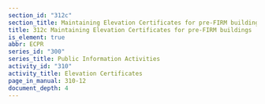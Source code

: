 ```yaml
---
section_id: "312c"
section_title: Maintaining Elevation Certificates for pre-FIRM buildings
title: 312c Maintaining Elevation Certificates for pre-FIRM buildings
is_element: true
abbr: ECPR
series_id: "300"
series_title: Public Information Activities
activity_id: "310"
activity_title: Elevation Certificates
page_in_manual: 310-12
document_depth: 4
---
```

